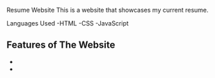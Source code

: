 Resume Website 
This is a website that showcases my current resume. 

Languages Used 
-HTML
-CSS
-JavaScript

Features of The Website 
-
-
-